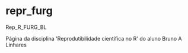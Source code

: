 # repr_furg
Rep_R_FURG_BL

Página da disciplina 'Reprodutibilidade científica no R' do aluno Bruno A Linhares

<!-- A partir daqui estaremos testando a inserção de links e imagens -->  
